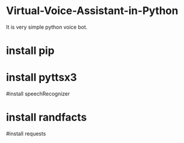 # Virtual-Voice-Assistant-in-Python
It is very simple python voice bot.
# install pip 
# install pyttsx3
#install speechRecognizer
# install randfacts
#install requests
